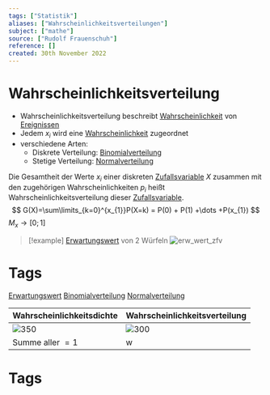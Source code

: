 ```yaml
---
tags: ["Statistik"]
aliases: ["Wahrscheinlichkeitsverteilungen"]
subject: ["mathe"]
source: ["Rudolf Frauenschuh"]
reference: []
created: 30th November 2022
---
```

# Wahrscheinlichkeitsverteilung

- Wahrscheinlichkeitsverteilung beschreibt [Wahrscheinlichkeit](Wahrscheinlichkeit.md) von [Ereignissen](Ereignis.md)
- Jedem $x_{i}$ wird eine [Wahrscheinlichkeit](Wahrscheinlichkeit.md) zugeordnet
- verschiedene Arten:
	- Diskrete Verteilung: [Binomialverteilung](Binomialverteilung.md)
	- Stetige Verteilung: [Normalverteilung](Normalverteilung.md)

Die Gesamtheit der Werte $x_{i}$ einer diskreten [Zufallsvariable](Zufallsvariable.md) $X$ zusammen mit den zugehörigen Wahrscheinlichkeiten $p_{i}$ heißt Wahrscheinlichkeitsverteilung dieser [Zufallsvariable](Zufallsvariable.md).
$$
G(X)=\sum\limits_{k=0}^{x_{1}}P(X=k) = P(0) + P(1) +\dots +P(x_{1})
$$
$M_{x}\rightarrow [0;1]$

>[!example] [Erwartungswert](Erwartungswert.md) von 2 Würfeln
> ![erw_wert_zfv](erw_wert_zfv.png)

# Tags
[Erwartungswert](Erwartungswert.md)
[](Varianz.md#Varianz%20einer%20Zufallsvariable)
[Binomialverteilung](Binomialverteilung.md)
[Normalverteilung](Normalverteilung.md)


| Wahrscheinlichkeitsdichte                 | Wahrscheinlichkeitsverteilung             |
| ----------------------------------------- | ----------------------------------------- |
| ![350](Pasted%20image%2020221210150102.png%5C) | ![300](Pasted%20image%2020221210150004.png%5C) |
| Summe aller $=1$                          | w                                          |

# Tags